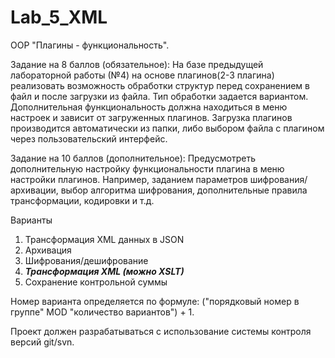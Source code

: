 # Lab_5_XML
OOP
"Плагины - функциональность".

Задание на 8 баллов (обязательное):
На базе предыдущей лабораторной работы (№4) на основе плагинов(2-3 плагина) реализовать возможность обработки структур перед сохранением в файл и после загрузки из файла. Тип обработки задается вариантом. Дополнительная функциональность должна находиться в меню настроек и зависит от загруженных плагинов. Загрузка плагинов производится автоматически из папки, либо выбором файла с плагином через пользовательский интерфейс.

Задание на 10 баллов (дополнительное):
Предусмотреть дополнительную настройку функциональности плагина в меню настройки плагинов. Например, заданием параметров шифрования/архивации, выбор алгоритма шифрования, дополнительные правила трансформации, кодировки и т.д.

Варианты
1. Трансформация XML данных в JSON
2. Архивация
3. Шифрования/дешифрование
4. **_Трансформация XML (можно XSLT)_**
5. Сохранение контрольной суммы

Номер варианта определяется по формуле: ("порядковый номер в группе" MOD "количество вариантов") + 1.

Проект должен разрабатываться с использование системы контроля версий git/svn.
